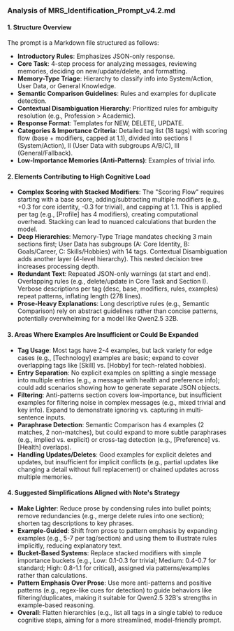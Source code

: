 ### Analysis of MRS_Identification_Prompt_v4.2.md

#### 1. Structure Overview
The prompt is a Markdown file structured as follows:
- **Introductory Rules**: Emphasizes JSON-only response.
- **Core Task**: 4-step process for analyzing messages, reviewing memories, deciding on new/update/delete, and formatting.
- **Memory-Type Triage**: Hierarchy to classify info into System/Action, User Data, or General Knowledge.
- **Semantic Comparison Guidelines**: Rules and examples for duplicate detection.
- **Contextual Disambiguation Hierarchy**: Prioritized rules for ambiguity resolution (e.g., Profession > Academic).
- **Response Format**: Templates for NEW, DELETE, UPDATE.
- **Categories & Importance Criteria**: Detailed tag list (18 tags) with scoring flow (base + modifiers, capped at 1.1), divided into sections I (System/Action), II (User Data with subgroups A/B/C), III (General/Fallback).
- **Low-Importance Memories (Anti-Patterns)**: Examples of trivial info.

#### 2. Elements Contributing to High Cognitive Load
- **Complex Scoring with Stacked Modifiers**: The "Scoring Flow" requires starting with a base score, adding/subtracting multiple modifiers (e.g., +0.3 for core identity, -0.3 for trivial), and capping at 1.1. This is applied per tag (e.g., [Profile] has 4 modifiers), creating computational overhead. Stacking can lead to nuanced calculations that burden the model.
- **Deep Hierarchies**: Memory-Type Triage mandates checking 3 main sections first; User Data has subgroups (A: Core Identity, B: Goals/Career, C: Skills/Hobbies) with 14 tags. Contextual Disambiguation adds another layer (4-level hierarchy). This nested decision tree increases processing depth.
- **Redundant Text**: Repeated JSON-only warnings (at start and end). Overlapping rules (e.g., delete/update in Core Task and Section I). Verbose descriptions per tag (desc, base, modifiers, rules, examples) repeat patterns, inflating length (278 lines).
- **Prose-Heavy Explanations**: Long descriptive rules (e.g., Semantic Comparison) rely on abstract guidelines rather than concise patterns, potentially overwhelming for a model like Qwen2.5 32B.

#### 3. Areas Where Examples Are Insufficient or Could Be Expanded
- **Tag Usage**: Most tags have 2-4 examples, but lack variety for edge cases (e.g., [Technology] examples are basic; expand to cover overlapping tags like [Skill] vs. [Hobby] for tech-related hobbies).
- **Entry Separation**: No explicit examples on splitting a single message into multiple entries (e.g., a message with health and preference info); could add scenarios showing how to generate separate JSON objects.
- **Filtering**: Anti-patterns section covers low-importance, but insufficient examples for filtering noise in complex messages (e.g., mixed trivial and key info). Expand to demonstrate ignoring vs. capturing in multi-sentence inputs.
- **Paraphrase Detection**: Semantic Comparison has 4 examples (2 matches, 2 non-matches), but could expand to more subtle paraphrases (e.g., implied vs. explicit) or cross-tag detection (e.g., [Preference] vs. [Health] overlaps).
- **Handling Updates/Deletes**: Good examples for explicit deletes and updates, but insufficient for implicit conflicts (e.g., partial updates like changing a detail without full replacement) or chained updates across multiple memories.

#### 4. Suggested Simplifications Aligned with Note's Strategy
- **Make Lighter**: Reduce prose by condensing rules into bullet points; remove redundancies (e.g., merge delete rules into one section); shorten tag descriptions to key phrases.
- **Example-Guided**: Shift from prose to pattern emphasis by expanding examples (e.g., 5-7 per tag/section) and using them to illustrate rules implicitly, reducing explanatory text.
- **Bucket-Based Systems**: Replace stacked modifiers with simple importance buckets (e.g., Low: 0.1-0.3 for trivial; Medium: 0.4-0.7 for standard; High: 0.8-1.1 for critical), assigned via patterns/examples rather than calculations.
- **Pattern Emphasis Over Prose**: Use more anti-patterns and positive patterns (e.g., regex-like cues for detection) to guide behaviors like filtering/duplicates, making it suitable for Qwen2.5 32B's strengths in example-based reasoning.
- **Overall**: Flatten hierarchies (e.g., list all tags in a single table) to reduce cognitive steps, aiming for a more streamlined, model-friendly prompt.